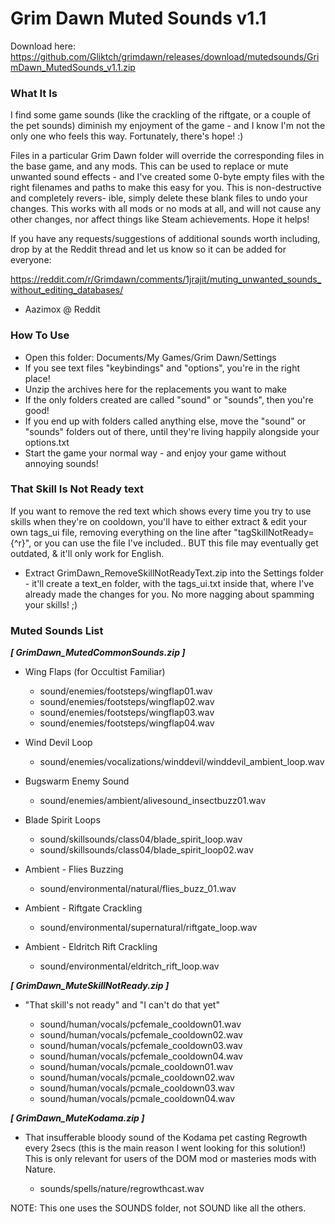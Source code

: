  Grim Dawn Muted Sounds v1.1
=============================

Download here: https://github.com/Gliktch/grimdawn/releases/download/mutedsounds/GrimDawn_MutedSounds_v1.1.zip

### What It Is ###

I find some game sounds (like the crackling of the riftgate, or a couple of the
pet sounds) diminish my enjoyment of the game - and I know I'm not the only one
who feels this way.  Fortunately, there's hope! :)

Files in a particular Grim Dawn folder will override the corresponding files in
the base game, and any mods. This can be used to replace or mute unwanted sound
effects - and I've created some 0-byte empty files with the right filenames and
paths to make this easy for you. This is non-destructive and completely revers-
ible, simply delete these blank files to undo your changes. This works with all
mods or no mods at all, and will not cause any other changes, nor affect things
like Steam achievements.  Hope it helps!

If you have any requests/suggestions of additional sounds worth including, drop
by at the Reddit thread and let us know so it can be added for everyone:

https://reddit.com/r/Grimdawn/comments/1jrajit/muting_unwanted_sounds_without_editing_databases/

  - Aazimox @ Reddit


### How To Use ###

* Open this folder: Documents/My Games/Grim Dawn/Settings
* If you see text files "keybindings" and "options", you're in the right place!
* Unzip the archives here for the replacements you want to make
* If the only folders created are called "sound" or "sounds", then you're good!
* If you end up with folders called anything else, move the "sound" or "sounds"
  folders out of there, until they're living happily alongside your options.txt
* Start the game your normal way - and enjoy your game without annoying sounds!


### That Skill Is Not Ready text ###

If you want to remove the red text which shows every time you try to use skills
when they're on cooldown, you'll have to either extract & edit your own tags_ui
file, removing everything on the line after "tagSkillNotReady={^r}", or you can
use the file I've included.. BUT this file may eventually get outdated, & it'll
only work for English.

* Extract GrimDawn_RemoveSkillNotReadyText.zip into the Settings folder - it'll
  create a text_en folder, with the tags_ui.txt inside that, where I've already
  made the changes for you.  No more nagging about spamming your skills! ;)


### Muted Sounds List ###

___[ GrimDawn_MutedCommonSounds.zip ]___

* Wing Flaps (for Occultist Familiar)

  - sound/enemies/footsteps/wingflap01.wav
  - sound/enemies/footsteps/wingflap02.wav
  - sound/enemies/footsteps/wingflap03.wav
  - sound/enemies/footsteps/wingflap04.wav

* Wind Devil Loop

  - sound/enemies/vocalizations/winddevil/winddevil_ambient_loop.wav

* Bugswarm Enemy Sound

  - sound/enemies/ambient/alivesound_insectbuzz01.wav

* Blade Spirit Loops

  - sound/skillsounds/class04/blade_spirit_loop.wav
  - sound/skillsounds/class04/blade_spirit_loop02.wav

* Ambient - Flies Buzzing

  - sound/environmental/natural/flies_buzz_01.wav

* Ambient - Riftgate Crackling

  - sound/environmental/supernatural/riftgate_loop.wav

* Ambient - Eldritch Rift Crackling

  - sound/environmental/eldritch_rift_loop.wav


___[ GrimDawn_MuteSkillNotReady.zip ]___

* "That skill's not ready" and "I can't do that yet"

  - sound/human/vocals/pcfemale_cooldown01.wav
  - sound/human/vocals/pcfemale_cooldown02.wav
  - sound/human/vocals/pcfemale_cooldown03.wav
  - sound/human/vocals/pcfemale_cooldown04.wav
  - sound/human/vocals/pcmale_cooldown01.wav
  - sound/human/vocals/pcmale_cooldown02.wav
  - sound/human/vocals/pcmale_cooldown03.wav
  - sound/human/vocals/pcmale_cooldown04.wav


___[ GrimDawn_MuteKodama.zip ]___

* That insufferable bloody sound of the Kodama pet casting Regrowth every 2secs
  (this is the main reason I went looking for this solution!)
  This is only relevant for users of the DOM mod or masteries mods with Nature.

  - sounds/spells/nature/regrowthcast.wav

NOTE: This one uses the SOUNDS folder, not SOUND like all the others.
